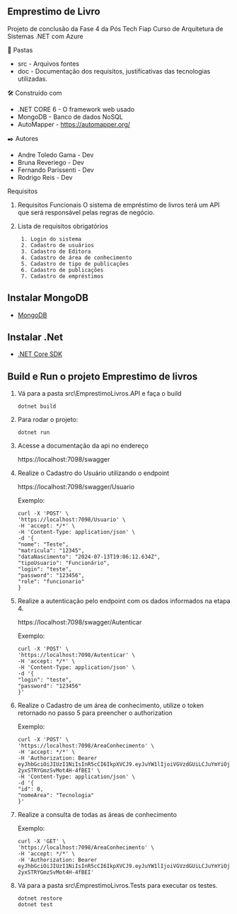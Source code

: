 ## Emprestimo de Livro
Projeto de conclusão da Fase 4 da Pós Tech Fiap Curso de Arquitetura de Sistemas .NET com Azure

:file_folder: Pastas
- src - Arquivos fontes
- doc - Documentação dos requisitos, justificativas das tecnologias utilizadas.

🛠️ Construído com
- .NET CORE 6 - O framework web usado
- MongoDB - Banco de dados NoSQL
- AutoMapper - https://automapper.org/

✒️ Autores
- Andre Toledo Gama - Dev
- Bruna Reveriego - Dev
- Fernando Parissenti - Dev
- Rodrigo Reis - Dev

Requisitos
1.	Requisitos Funcionais
O sistema de empréstimo de livros terá um API que será responsável pelas regras de negócio. 
    
2. Lista de requisitos obrigatórios
    
        1. Login do sistema
        2. Cadastro de usuários
        3. Cadastro de Editora
        4. Cadastro de área de conhecimento
        5. Cadastro de tipo de publicações
        6. Cadastro de publicações 
        7. Cadastro de empréstimos

## Instalar MongoDB

- [MongoDB](https://www.mongodb.com/try/download/community)

## Instalar .Net

- [.NET Core SDK](https://www.microsoft.com/net/download)

## Build e Run o projeto Emprestimo de livros

1. Vá para a pasta src\EmprestimoLivros.API e faça o build

    ```console
    dotnet build
    ```

2. Para rodar o projeto:

    ```console
    dotnet run
    ```
3. Acesse a documentação da api no endereço
    
    https://localhost:7098/swagger

4. Realize o Cadastro do Usuário utilizando o endpoint
    
    https://localhost:7098/swagger/Usuario
    
    Exemplo:
    ```console
    curl -X 'POST' \
    'https://localhost:7098/Usuario' \
    -H 'accept: */*' \
    -H 'Content-Type: application/json' \
    -d '{
    "nome": "Teste",
    "matricula": "12345",
    "dataNascimento": "2024-07-13T19:06:12.634Z",
    "tipoUsuario": "Funcionário",
    "login": "teste",
    "password": "123456",
    "role": "funcionario"
    }
    ```
5. Realize a autenticação pelo endpoint com os dados informados na etapa 4.
    
    https://localhost:7098/swagger/Autenticar
    
    Exemplo:
    ```console
    curl -X 'POST' \
    'https://localhost:7098/Autenticar' \
    -H 'accept: */*' \
    -H 'Content-Type: application/json' \
    -d '{
    "login": "teste",
    "password": "123456"
    }'
    ```
6. Realize o Cadastro de um área de conhecimento, utilize o token retornado no passo 5 para preencher o authorization

    Exemplo:
    ```console
    curl -X 'POST' \
    'https://localhost:7098/AreaConhecimento' \
    -H 'accept: */*' \
    -H 'Authorization: Bearer eyJhbGciOiJIUzI1NiIsInR5cCI6IkpXVCJ9.eyJuYW1lIjoiVGVzdGUiLCJuYmYiOjE3MjA4OTc2NjgsImV4cCI6MTcyMDkwMTI2OCwiaWF0IjoxNzIwODk3NjY4LCJpc3MiOiJGaWFwVGVjaENoYWxsZW5nZSIsImF1ZCI6InlvdXJBdWRpZW5jZSJ9.OohdRgLW5IqZFx2SH7d-2yxSTRYGmzSvMot4H-4fBEI' \
    -H 'Content-Type: application/json' \
    -d '{
    "id": 0,
    "nomeArea": "Tecnologia"
    }'
    ```
7. Realize a consulta de todas as áreas de conhecimento

    Exemplo:
    ```console
    curl -X 'GET' \
    'https://localhost:7098/AreaConhecimento' \
    -H 'accept: */*' \
    -H 'Authorization: Bearer eyJhbGciOiJIUzI1NiIsInR5cCI6IkpXVCJ9.eyJuYW1lIjoiVGVzdGUiLCJuYmYiOjE3MjA4OTc2NjgsImV4cCI6MTcyMDkwMTI2OCwiaWF0IjoxNzIwODk3NjY4LCJpc3MiOiJGaWFwVGVjaENoYWxsZW5nZSIsImF1ZCI6InlvdXJBdWRpZW5jZSJ9.OohdRgLW5IqZFx2SH7d-2yxSTRYGmzSvMot4H-4fBEI'
    ```

8. Vá para a pasta src\EmprestimoLivros.Tests para executar os testes.

    ```console
    dotnet restore
    dotnet test
    ```
